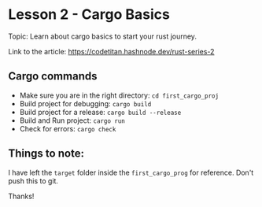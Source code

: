 # Lesson 2 - Cargo Basics

Topic: Learn about cargo basics to start your rust journey.

Link to the article: https://codetitan.hashnode.dev/rust-series-2

## Cargo commands

- Make sure you are in the right directory: `cd first_cargo_proj`
- Build project for debugging: `cargo build`
- Build project for a release: `cargo build --release`
- Build and Run project: `cargo run`
- Check for errors: `cargo check`

## Things to note:

I have left the `target` folder inside the `first_cargo_prog` for reference. Don't push this to git.

Thanks!
